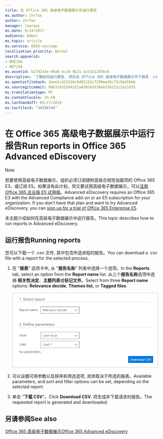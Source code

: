 ```yaml
---
title: 在 Office 365 高级电子数据展示中运行报告
ms.author: chrfox
author: chrfox
manager: laurawi
ms.date: 9/14/2017
audience: Admin
ms.topic: article
ms.service: O365-seccomp
localization_priority: Normal
search.appverid:
- MOE150
- MET150
ms.assetid: b270243e-99a0-4c34-9b21-acb1512d56c6
description: '了解如何运行报告, 然后在 Office 365 高级电子数据展示中下载其 .csv 文件。  '
ms.openlocfilehash: 2eee2c423210c9d65152c7299eed5c73c5b455b0
ms.sourcegitcommit: 9d67cb52544321a430343d39eb336112c1a11d35
ms.translationtype: MT
ms.contentlocale: zh-CN
ms.lasthandoff: 05/17/2019
ms.locfileid: "34156744"
---
```

# <a name="run-reports-in-office-365-advanced-ediscovery"></a><span data-ttu-id="76aa6-103">在 Office 365 高级电子数据展示中运行报告</span><span class="sxs-lookup"><span data-stu-id="76aa6-103">Run reports in Office 365 Advanced eDiscovery</span></span>

> [!NOTE]
> <span data-ttu-id="76aa6-p101">若要使用高级电子数据展示，组织必须订阅随附高级合规性加载项的 Office 365 E3，或订阅 E5。如果没有此计划，但又要试用高级电子数据展示，可以[注册 Office 365 企业版 E5 试用版](https://go.microsoft.com/fwlink/p/?LinkID=698279)。</span><span class="sxs-lookup"><span data-stu-id="76aa6-p101">Advanced eDiscovery requires an Office 365 E3 with the Advanced Compliance add-on or an E5 subscription for your organization. If you don't have that plan and want to try Advanced eDiscovery, you can [sign up for a trial of Office 365 Enterprise E5](https://go.microsoft.com/fwlink/p/?LinkID=698279).</span></span> 
  
<span data-ttu-id="76aa6-106">本主题介绍如何在高级电子数据展示中运行报告。</span><span class="sxs-lookup"><span data-stu-id="76aa6-106">This topic describes how to run reports in Advanced eDiscovery.</span></span>
  
## <a name="running-reports"></a><span data-ttu-id="76aa6-107">运行报告</span><span class="sxs-lookup"><span data-stu-id="76aa6-107">Running reports</span></span>

<span data-ttu-id="76aa6-108">您可以下载一个 .csv 文件, 其中包含所选进程的报告。</span><span class="sxs-lookup"><span data-stu-id="76aa6-108">You can download a .csv file with a report for the selected process.</span></span>
  
1. <span data-ttu-id="76aa6-109">在 "**报表**" 选项卡中, 从 "**报告名称**" 列表中选择一个选项。</span><span class="sxs-lookup"><span data-stu-id="76aa6-109">In the **Reports** tab, select an option from the **Report name** list.</span></span> <span data-ttu-id="76aa6-110">从三个**报告名称**选项中选择:**相关性决定**、**主题列表**或**标记文件**。</span><span class="sxs-lookup"><span data-stu-id="76aa6-110">Select from three **Report name** options: **Relevance decide**, **Themes list,** or **Tagged files**.</span></span>
    
    ![电子数据展示分析报告](media/f16aee7a-508f-4acc-99bc-a2c8dec01312.png)
  
2. <span data-ttu-id="76aa6-112">可以设置可用参数以及排序和筛选选项, 具体取决于所选的报表。</span><span class="sxs-lookup"><span data-stu-id="76aa6-112">Available parameters, and sort and filter options can be set, depending on the selected report.</span></span> 
    
3. <span data-ttu-id="76aa6-113">单击 "**下载 CSV**"。</span><span class="sxs-lookup"><span data-stu-id="76aa6-113">Click **Download CSV**.</span></span> <span data-ttu-id="76aa6-114">将生成并下载请求的报告。</span><span class="sxs-lookup"><span data-stu-id="76aa6-114">The requested report is generated and downloaded.</span></span>
    
## <a name="see-also"></a><span data-ttu-id="76aa6-115">另请参阅</span><span class="sxs-lookup"><span data-stu-id="76aa6-115">See also</span></span>

[<span data-ttu-id="76aa6-116">Office 365 高级电子数据展示</span><span class="sxs-lookup"><span data-stu-id="76aa6-116">Office 365 Advanced eDiscovery</span></span>](office-365-advanced-ediscovery.md)

